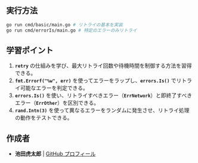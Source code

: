 ## **実行方法**

```sh
go run cmd/basic/main.go # リトライの基本を実装
go run cmd/errorIs/main.go # 特定のエラーのみリトライ
```

## **学習ポイント**

1. **`retry`** の仕組みを学び、最大リトライ回数や待機時間を制御する方法を習得できる。
2. **`fmt.Errorf("%w", err)`** を使ってエラーをラップし、**`errors.Is()`** でリトライ可能なエラーを判定できる。
3. **`errors.Is()`** を使い、リトライすべきエラー（**`ErrNetwork`**）と即終了すべきエラー（**`ErrOther`**）を区別できる。
4. **`rand.Intn(3)`** を使って異なるエラーをランダムに発生させ、リトライ処理の動作をテストできる。

## 作成者

- **池田虎太郎** | [GitHub プロフィール](https://github.com/kotaroikeda-apl-dev)

